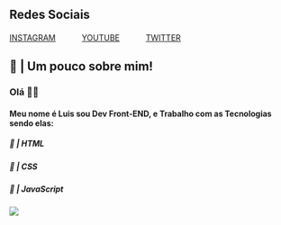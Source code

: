 
<p align="center">
  <h2>Redes Sociais</h2>
  <a href="https://instagram.com/lszofficial">INSTAGRAM</a> ㅤㅤㅤ
  <a href="https://www.youtube.com/channel/UCRp01kjOxdBW4JbAN5-CGHg?view_as=subscriber">YOUTUBE</a> ㅤㅤㅤ
  <a href="https://twitter.com/HProgramador">TWITTER</a>
</p>



## 👑 | Um pouco sobre mim!

<h3>Olá 👋🏻</h3>
<h4>Meu nome é Luis sou Dev Front-END, e Trabalho com as Tecnologias sendo elas:</h4>
<h5>🚀 | HTML</h5> <h5>🧪 | CSS</h5> <h5>🚀 | JavaScript</h5>

![](https://media.giphy.com/media/XAxylRMCdpbEWUAvr8/giphy.gif)
